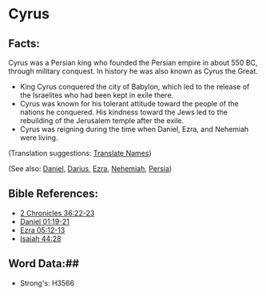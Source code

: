 # Cyrus #

## Facts: ##

Cyrus was a Persian king who founded the Persian empire in about 550 BC, through military conquest. In history he was also known as Cyrus the Great.

* King Cyrus conquered the city of Babylon, which led to the release of the Israelites who had been kept in exile there.
* Cyrus was known for his tolerant attitude toward the people of the nations he conquered. His kindness toward the Jews led to the rebuilding of the Jerusalem temple after the exile.
* Cyrus was reigning during the time when Daniel, Ezra, and Nehemiah were living.

(Translation suggestions: [Translate Names](rc://en/ta/man/translate/translate-names))

(See also: [Daniel](../other/daniel.md), [Darius](../other/darius.md), [Ezra](../other/ezra.md), [Nehemiah](../other/nehemiah.md), [Persia](../other/persia.md))

## Bible References: ##

* [2 Chronicles 36:22-23](rc://en/tn/help/2ch/36/22)
* [Daniel 01:19-21](rc://en/tn/help/dan/01/19)
* [Ezra 05:12-13](rc://en/tn/help/ezr/05/12)
* [Isaiah 44:28](rc://en/tn/help/isa/44/28)

## Word Data:##

* Strong's: H3566

